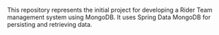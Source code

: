 This repository represents the initial project for developing a Rider Team management system using MongoDB. It uses Spring Data MongoDB for persisting and retrieving data.
